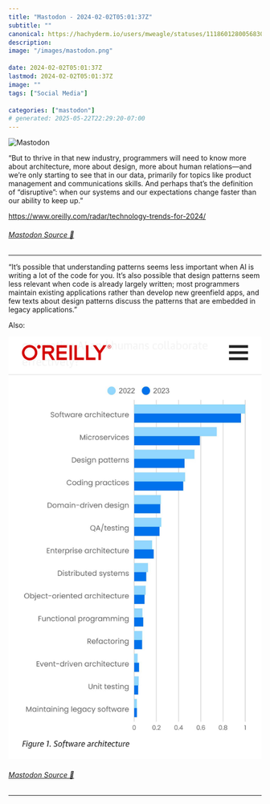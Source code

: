 ```yaml
---
title: "Mastodon - 2024-02-02T05:01:37Z"
subtitle: ""
canonical: https://hachyderm.io/users/mweagle/statuses/111860128005683093
description:
image: "/images/mastodon.png"

date: 2024-02-02T05:01:37Z
lastmod: 2024-02-02T05:01:37Z
image: ""
tags: ["Social Media"]

categories: ["mastodon"]
# generated: 2025-05-22T22:29:20-07:00
---
```

![Mastodon](/images/mastodon.png)

<p>“But to thrive in that new industry, programmers will need to know more about architecture, more about design, more about human relations—and we’re only starting to see that in our data, primarily for topics like product management and communications skills. And perhaps that’s the definition of “disruptive”: when our systems and our expectations change faster than our ability to keep up.”</p><p><a href="https://www.oreilly.com/radar/technology-trends-for-2024/" target="_blank" rel="nofollow noopener noreferrer" translate="no"><span class="invisible">https://www.</span><span class="ellipsis">oreilly.com/radar/technology-t</span><span class="invisible">rends-for-2024/</span></a></p>


###### [Mastodon Source 🐘](https://hachyderm.io/@mweagle/111860128005683093)

___

<p>“It’s possible that understanding patterns seems less important when AI is writing a lot of the code for you. It’s also possible that design patterns seem less relevant when code is already largely written; most programmers maintain existing applications rather than develop new greenfield apps, and few texts about design patterns discuss the patterns that are embedded in legacy applications.”</p><p>Also:</p>

![](9d0655b02d13c376.jpeg)

###### [Mastodon Source 🐘](https://hachyderm.io/@mweagle/111860148917183638)

___
